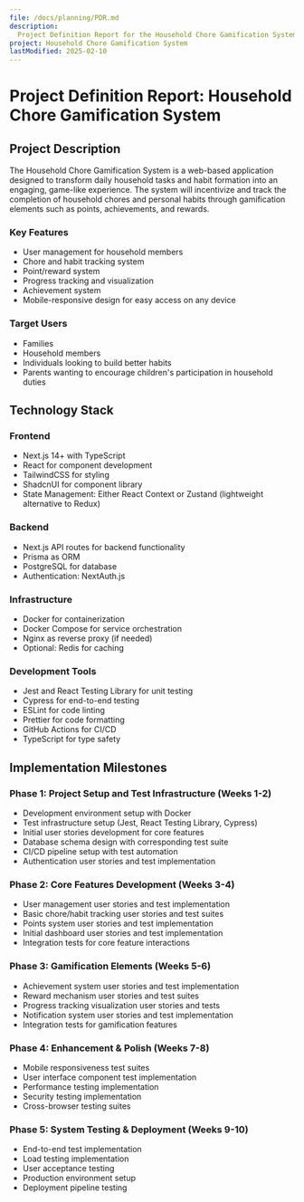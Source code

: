 ```yaml
---
file: /docs/planning/PDR.md
description:
  Project Definition Report for the Household Chore Gamification System
project: Household Chore Gamification System
lastModified: 2025-02-10
---
```


# Project Definition Report: Household Chore Gamification System

## Project Description

The Household Chore Gamification System is a web-based application designed to
transform daily household tasks and habit formation into an engaging, game-like
experience. The system will incentivize and track the completion of household
chores and personal habits through gamification elements such as points,
achievements, and rewards.

### Key Features

- User management for household members
- Chore and habit tracking system
- Point/reward system
- Progress tracking and visualization
- Achievement system
- Mobile-responsive design for easy access on any device

### Target Users

- Families
- Household members
- Individuals looking to build better habits
- Parents wanting to encourage children's participation in household duties

## Technology Stack

### Frontend

- Next.js 14+ with TypeScript
- React for component development
- TailwindCSS for styling
- ShadcnUI for component library
- State Management: Either React Context or Zustand (lightweight alternative to
  Redux)

### Backend

- Next.js API routes for backend functionality
- Prisma as ORM
- PostgreSQL for database
- Authentication: NextAuth.js

### Infrastructure

- Docker for containerization
- Docker Compose for service orchestration
- Nginx as reverse proxy (if needed)
- Optional: Redis for caching

### Development Tools

- Jest and React Testing Library for unit testing
- Cypress for end-to-end testing
- ESLint for code linting
- Prettier for code formatting
- GitHub Actions for CI/CD
- TypeScript for type safety

## Implementation Milestones

### Phase 1: Project Setup and Test Infrastructure (Weeks 1-2)

- Development environment setup with Docker
- Test infrastructure setup (Jest, React Testing Library, Cypress)
- Initial user stories development for core features
- Database schema design with corresponding test suite
- CI/CD pipeline setup with test automation
- Authentication user stories and test implementation

### Phase 2: Core Features Development (Weeks 3-4)

- User management user stories and test implementation
- Basic chore/habit tracking user stories and test suites
- Points system user stories and test implementation
- Initial dashboard user stories and test implementation
- Integration tests for core feature interactions

### Phase 3: Gamification Elements (Weeks 5-6)

- Achievement system user stories and test implementation
- Reward mechanism user stories and test suites
- Progress tracking visualization user stories and tests
- Notification system user stories and test implementation
- Integration tests for gamification features

### Phase 4: Enhancement & Polish (Weeks 7-8)

- Mobile responsiveness test suites
- User interface component test implementation
- Performance testing implementation
- Security testing implementation
- Cross-browser testing suites

### Phase 5: System Testing & Deployment (Weeks 9-10)

- End-to-end test implementation
- Load testing implementation
- User acceptance testing
- Production environment setup
- Deployment pipeline testing
